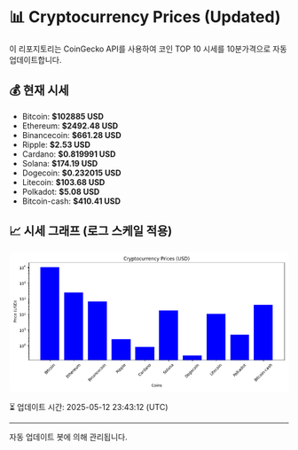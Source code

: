 
# 📊 Cryptocurrency Prices (Updated)

이 리포지토리는 CoinGecko API를 사용하여 코인 TOP 10 시세를 10분가격으로 자동 업데이트합니다.

## 💰 현재 시세
- Bitcoin: **$102885 USD**
- Ethereum: **$2492.48 USD**
- Binancecoin: **$661.28 USD**
- Ripple: **$2.53 USD**
- Cardano: **$0.819991 USD**
- Solana: **$174.19 USD**
- Dogecoin: **$0.232015 USD**
- Litecoin: **$103.68 USD**
- Polkadot: **$5.08 USD**
- Bitcoin-cash: **$410.41 USD**

## 📈 시세 그래프 (로그 스케일 적용)
![Crypto Prices](crypto_prices.png)

⏳ 업데이트 시간: 2025-05-12 23:43:12 (UTC)

---
자동 업데이트 봇에 의해 관리됩니다.
